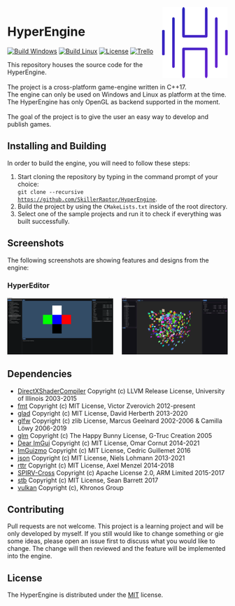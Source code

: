 ﻿<img src="./Resources/Images/Branding.png" align="right" width="150"/>

# HyperEngine
[![Build Windows](https://github.com/SkillerRaptor/HyperEngine/workflows/build-windows/badge.svg)](https://github.com/SkillerRaptor/HyperEngine/blob/master/.github/workflows/build-windows.yml)
[![Build Linux](https://github.com/SkillerRaptor/HyperEngine/workflows/build-linux/badge.svg)](https://github.com/SkillerRaptor/HyperEngine/blob/master/.github/workflows/build-linux.yml)
[![License](https://img.shields.io/badge/license-MIT-yellow)](https://github.com/SkillerRaptor/HyperEngine/blob/master/LICENSE)
[![Trello](https://img.shields.io/badge/board-Trello-blue.svg)](https://trello.com/b/xiuhLb05/hyperengine)

This repository houses the source code for the HyperEngine.<br><br>
The project is a cross-platform game-engine written in C++17.<br>
The engine can only be used on Windows and Linux as platform at the time.<br>
The HyperEngine has only OpenGL as backend supported in the moment.<br><br>
The goal of the project is to give the user an easy way to develop and publish games.<br>

## Installing and Building
In order to build the engine, you will need to follow these steps:
 1.  Start cloning the repository by typing in the command prompt of your choice:<br><code>git clone --recursive <a href="https://github.com/SkillerRaptor/HyperEngine">https://github.com/SkillerRaptor/HyperEngine</a></code>.
 2.  Build the project by using the `CMakeLists.txt` inside of the root directory.
 3.  Select one of the sample projects and run it to check if everything was built successfully.

## Screenshots
The following screenshots are showing features and designs from the engine:

### HyperEditor
<img align="right" src="./Resources/Images/HyperEditor-V2.png" alt="HyperEditor V2" width="48%"/>
<img src="./Resources/Images/HyperEditor-V1.png" alt="HyperEditor V1" width="48%"/>

## Dependencies
 -   [DirectXShaderCompiler](https://github.com/microsoft/DirectXShaderCompiler/blob/master/LICENSE.TXT) Copyright (c) LLVM Release License, University of Illinois 2003-2015
 -   [fmt](https://github.com/fmtlib/fmt/blob/master/LICENSE.rst) Copyright (c) MIT License, Victor Zverovich 2012-present
 -   [glad](https://github.com/Dav1dde/glad/blob/master/LICENSE) Copyright (c) MIT License, David Herberth 2013-2020
 -   [glfw](https://github.com/glfw/glfw/blob/master/LICENSE.md) Copyright (c) zlib License, Marcus Geelnard 2002-2006 & Camilla Löwy 2006-2019
 -   [glm](https://github.com/g-truc/glm/blob/master/copying.txt) Copyright (c) The Happy Bunny License, G-Truc Creation 2005
 -   [Dear ImGui](https://github.com/ocornut/imgui/blob/master/LICENSE.txt) Copyright (c) MIT License, Omar Cornut 2014-2021
 -   [ImGuizmo](https://github.com/CedricGuillemet/ImGuizmo/blob/master/LICENSE) Copyright (c) MIT License, Cedric Guillemet 2016
 -   [json](https://github.com/nlohmann/json/blob/develop/LICENSE.MIT) Copyright (c) MIT License, Niels Lohmann 2013-2021
 -   [rttr](https://github.com/rttrorg/rttr/blob/master/LICENSE.txt) Copyright (c) MIT License, Axel Menzel 2014-2018
 -   [SPIRV-Cross](https://github.com/KhronosGroup/SPIRV-Cross/blob/master/LICENSE) Copyright (c) Apache License 2.0, ARM Limited 2015-2017
 -   [stb](https://github.com/nothings/stb/blob/master/LICENSE) Copyright (c) MIT License, Sean Barrett 2017
 -   [vulkan](https://www.lunarg.com/vulkan-sdk/) Copyright (c), Khronos Group

## Contributing
Pull requests are not welcome. This project is a learning project and will be only developed by myself.
If you still would like to change something or gie some ideas, please open an issue first to discuss what you would like to change. 
The change will then reviewed and the feature will be implemented into the engine.

## License
The HyperEngine is distributed under the [MIT](https://github.com/SkillerRaptor/HyperEngine/blob/master/LICENSE) license.

